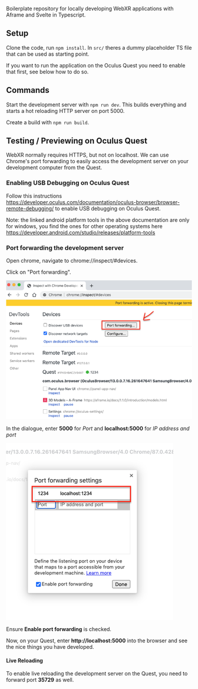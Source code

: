 Boilerplate repository for locally developing WebXR applications with Aframe and Svelte in Typescript.

## Setup

Clone the code, run `npm install`. In `src/` theres a dummy placeholder TS file that can be used as starting point.

If you want to run the application on the Oculus Quest you need to enable that first, see below how to do so.

## Commands

Start the development server with `npm run dev`. This builds everything and starts a hot reloading HTTP server on port 5000.

Create a build with `npm run build`.

## Testing / Previewing on Oculus Quest

WebXR normally requires HTTPS, but not on localhost. We can use Chrome's port forwarding to easily access the development server on your development computer from the Quest.

### Enabling USB Debugging on Oculus Quest

Follow this instructions
https://developer.oculus.com/documentation/oculus-browser/browser-remote-debugging/
to enable USB debugging on Oculus Quest.

Note: the linked android platform tools in the above documentation are only for windows, you find the
ones for other operating systems here https://developer.android.com/studio/releases/platform-tools

### Port forwarding the development server

Open chrome, navigate to chrome://inspect/#devices.

Click on "Port forwarding".

![](img/port_forwarding_chrome_developer_tools.png)

In the dialogue, enter **5000** for _Port_ and **localhost:5000** for _IP address and port_

![](img/port_forwarding_settings.png)

Ensure **Enable port forwarding** is checked.

Now, on your Quest, enter **http://localhost:5000** into the browser and see the nice things you have developed.

#### Live Reloading
To enable live reloading the development server on the Quest, you need to forward port **35729** as well.

